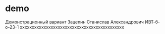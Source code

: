 # demo
Демонстрационный вариант
Зацепин Станислав Александрович ИВТ-б-о-23-1
xxxxxxxxxxxxxxxxxxxxxxxxxxxxxxxxxxxxxxxxxxxx

